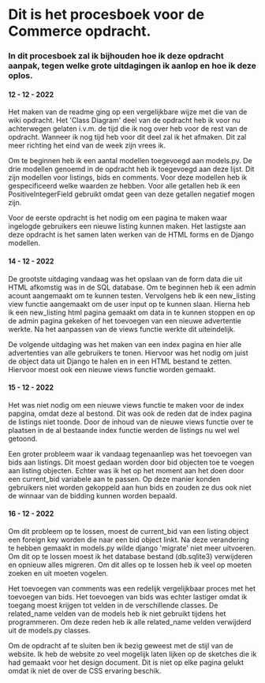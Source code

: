 # Dit is het procesboek voor de Commerce opdracht.

### In dit procesboek zal ik bijhouden hoe ik deze opdracht aanpak, tegen welke grote uitdagingen ik aanlop en hoe ik deze oplos.

#### 12 - 12 - 2022

Het maken van de readme ging op een vergelijkbare wijze met die van de wiki opdracht. Het 'Class Diagram' deel van de opdracht heb ik voor nu achterwegen gelaten i.v.m. de tijd die ik nog over heb voor de rest van de opdracht. Wanneer ik nog tijd heb voor dit deel zal ik het afmaken. Dit zal meer richting het eind van de week zijn vrees ik.

Om te beginnen heb ik een aantal modellen toegevoegd aan models.py. De drie modellen genoemd in de opdracht heb ik toegevoegd aan deze lijst. Dit zijn modellen voor listings, bids en comments. Voor deze modellen heb ik gespecificeerd welke waarden ze hebben. Voor alle getallen heb ik een PositiveIntegerField gebruikt omdat geen van deze getallen negatief mogen zijn.

Voor de eerste opdracht is het nodig om een pagina te maken waar ingelogde gebruikers een nieuwe listing kunnen maken. Het lastigste aan deze opdracht is het samen laten werken van de HTML forms en de Django modellen.

#### 14 - 12 - 2022

De grootste uitdaging vandaag was het opslaan van de form data die uit HTML afkomstig was in de SQL database. Om te beginnen heb ik een admin acount aangemaakt om te kunnen testen. Vervolgens heb ik een new_listing view functie aangemaakt om de user input op te kunnen slaan. Hierna heb ik een new_listing html pagina gemaakt om data in te kunnen stoppen en op de admin pagina gekeken of het toevoegen van een nieuwe advertentie werkte. Na het aanpassen van de views functie werkte dit uiteindelijk.

De volgende uitdaging was het maken van een index pagina en hier alle advertenties van alle gebruikers te tonen. Hiervoor was het nodig om juist de object data uit Django te halen en in een HTML bestand te zetten. Hiervoor moest ook een nieuwe views functie worden gemaakt. 

#### 15 - 12 - 2022

Het was niet nodig om een nieuwe views functie te maken voor de index papgina, omdat deze al bestond. Dit was ook de reden dat de index pagina de listings niet toonde. Door de inhoud van de nieuwe views functie over te plaatsen in de al bestaande index functie werden de listings nu wel wel getoond. 

Een groter probleem waar ik vandaag tegenaanliep was het toevoegen van bids aan listings. Dit moest gedaan worden door bid objecten toe te voegen aan listing objecten. Echter was ik het op het moment aan het doen door een current_bid variabele aan te passen. Op deze manier konden gebruikers niet worden gekoppeld aan hun bids en zouden ze dus ook niet de winnaar van de bidding kunnen worden bepaald.

#### 16 - 12 - 2022

Om dit probleem op te lossen, moest de current_bid van een listing object een foreign key worden die naar een bid object linkt. Na deze verandering te hebben gemaakt in models.py wilde django 'migrate' niet meer uitvoeren. Om dit op te lossen moest ik het database bestand (db.sqlite3) verwijderen en opnieuw alles migreren. Om dit alles op te lossen heb ik veel op moeten zoeken en uit moeten vogelen.

Het toevoegen van comments was een redelijk vergelijkbaar proces met het toevoegen van bids. Het toevoegen van bids was echter lastiger omdat ik toegang moest krijgen tot velden in de verschillende classes. De related_name velden van de models heb ik niet gebruikt tijdens het programmeren. Om deze reden heb ik alle related_name velden verwijderd uit de models.py classes. 

Om de opdracht af te sluiten ben ik bezig geweest met de stijl van de website. Ik heb de website zo veel mogelijk laten lijken op de sketches die ik had gemaakt voor het design document. Dit is niet op elke pagina gelukt omdat ik niet de over de CSS ervaring beschik.